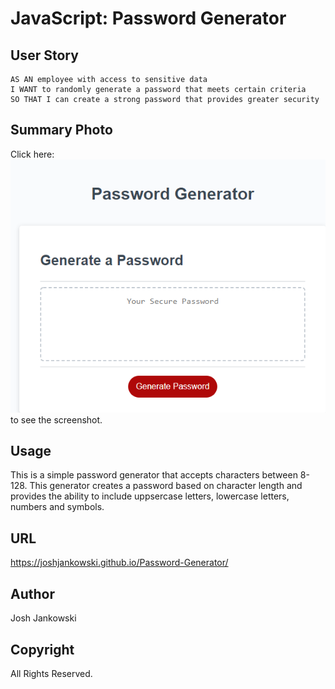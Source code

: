# JavaScript: Password Generator
## User Story

```
AS AN employee with access to sensitive data
I WANT to randomly generate a password that meets certain criteria
SO THAT I can create a strong password that provides greater security
```

## Summary Photo

Click here: ![img](./Assets/screenshot.PNG) to see the screenshot.

## Usage

This is a simple password generator that accepts characters between 8-128. This generator creates a password based on character length and provides the ability to include uppsercase letters, lowercase letters, numbers and symbols.

## URL

https://joshjankowski.github.io/Password-Generator/

## Author

Josh Jankowski

## Copyright
All Rights Reserved.